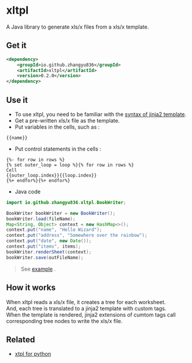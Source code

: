 
# xltpl
A Java library to generate xls/x files from a xls/x template.


## Get it

```xml
<dependency>
    <groupId>io.github.zhangyu836</groupId>
    <artifactId>xltpl</artifactId>
    <version>0.2.0</version>
</dependency>
```


## Use it

*   To use xltpl, you need to be familiar with the [syntax of jinja2 template](https://jinja.palletsprojects.com/).
*   Get a pre-written xls/x file as the template.
*   Put variables in the cells, such as : 

```jinja2
{{name}}
```
  
*   Put control statements in the cells :

```jinja2
{%- for row in rows %}
{% set outer_loop = loop %}{% for row in rows %}
Cell
{{outer_loop.index}}{{loop.index}}
{%+ endfor%}{%+ endfor%}
```

* Java code
```java
import io.github.zhangyu836.xltpl.BookWriter;
```

```java
BookWriter bookWriter = new BookWriter();
bookWriter.load(fileName);
Map<String, Object> context = new HashMap<>();
context.put("name", "Hello Wizard");
context.put("address", "Somewhere over the rainbow");
context.put("date", new Date());
context.put("items", items);
bookWriter.renderSheet(context);
bookWriter.save(outFileName);
```

> See [example](https://github.com/zhangyu836/xltpl4java/tree/main/example/src/main/java) .
 
## How it works

When xltpl reads a xls/x file, it creates a tree for each worksheet.  
And, each tree is translated to a jinja2 template with custom tags.  
When the template is rendered, jinja2 extensions of cumtom tags call corresponding tree nodes to write the xls/x file.



## Related
* [xtpl for python](https://github.com/zhangyu836/xltpl)

